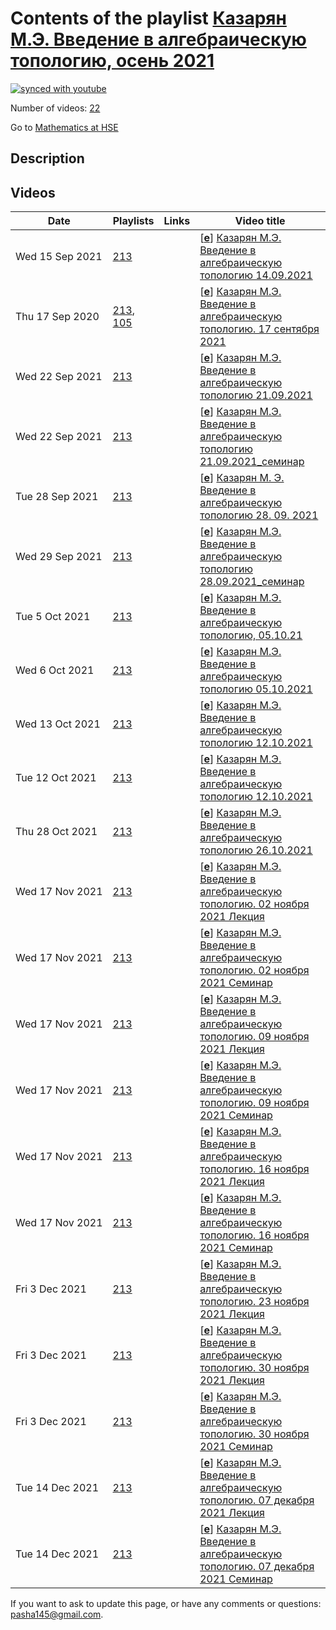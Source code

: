 # Contents of the playlist [Казарян М.Э. Введение в  алгебраическую топологию, осень 2021](https://www.youtube.com/playlist?list=PLq3E5oubNNoBFRjCAydOaG-RTa-HKJDpD)

[![synced with youtube](https://img.shields.io/github/last-commit/mathphysschool/mathphysschool.github.io/autoupdate1?label=synced%20with%20youtube)](https://github.com/mathphysschool/mathphysschool.github.io/commits/autoupdate1)

Number of videos: [22](#videos)

Go to [Mathematics at HSE](../README.md)

## Description



## Videos

|Date|Playlists|Links|Video title|
|---|---|---|---|
| Wed&nbsp;15&nbsp;Sep&nbsp;2021 | [213](../playlists/213 "Казарян М.Э. Введение в  алгебраическую топологию, осень 2021") |  | [[**e**](https://studio.youtube.com/video/EIGdCFEASPg/edit "Edit")] [Казарян М.Э. Введение в  алгебраическую топологию 14.09.2021](https://www.youtube.com/watch?v=EIGdCFEASPg&list=PLq3E5oubNNoBFRjCAydOaG-RTa-HKJDpD) |
| Thu&nbsp;17&nbsp;Sep&nbsp;2020 | [213](../playlists/213 "Казарян М.Э. Введение в  алгебраическую топологию, осень 2021"), [105](../playlists/105 "Казарян М.Э. Введение в алгебраическую топологию. Осень 2020") |  | [[**e**](https://studio.youtube.com/video/UE0gCEjQ0Xw/edit "Edit")] [Казарян М.Э. Введение в алгебраическую топологию.  17 сентября 2021](https://www.youtube.com/watch?v=UE0gCEjQ0Xw&list=PLq3E5oubNNoBFRjCAydOaG-RTa-HKJDpD "Вместо лекции от 14.09.2021.") |
| Wed&nbsp;22&nbsp;Sep&nbsp;2021 | [213](../playlists/213 "Казарян М.Э. Введение в  алгебраическую топологию, осень 2021") |  | [[**e**](https://studio.youtube.com/video/3_3PPyEpNFA/edit "Edit")] [Казарян М.Э. Введение в  алгебраическую топологию 21.09.2021](https://www.youtube.com/watch?v=3_3PPyEpNFA&list=PLq3E5oubNNoBFRjCAydOaG-RTa-HKJDpD) |
| Wed&nbsp;22&nbsp;Sep&nbsp;2021 | [213](../playlists/213 "Казарян М.Э. Введение в  алгебраическую топологию, осень 2021") |  | [[**e**](https://studio.youtube.com/video/REnNIlvLBQU/edit "Edit")] [Казарян М.Э. Введение в  алгебраическую топологию 21.09.2021&#95;cеминар](https://www.youtube.com/watch?v=REnNIlvLBQU&list=PLq3E5oubNNoBFRjCAydOaG-RTa-HKJDpD) |
| Tue&nbsp;28&nbsp;Sep&nbsp;2021 | [213](../playlists/213 "Казарян М.Э. Введение в  алгебраическую топологию, осень 2021") |  | [[**e**](https://studio.youtube.com/video/yvuzYcVLLLI/edit "Edit")] [Казарян М. Э.  Введение в алгебраическую топологию 28. 09. 2021](https://www.youtube.com/watch?v=yvuzYcVLLLI&list=PLq3E5oubNNoBFRjCAydOaG-RTa-HKJDpD) |
| Wed&nbsp;29&nbsp;Sep&nbsp;2021 | [213](../playlists/213 "Казарян М.Э. Введение в  алгебраическую топологию, осень 2021") |  | [[**e**](https://studio.youtube.com/video/ou_ZpIbYAc0/edit "Edit")] [Казарян М.Э. Введение в алгебраическую топологию 28.09.2021&#95;cеминар](https://www.youtube.com/watch?v=ou_ZpIbYAc0&list=PLq3E5oubNNoBFRjCAydOaG-RTa-HKJDpD) |
| Tue&nbsp;5&nbsp;Oct&nbsp;2021 | [213](../playlists/213 "Казарян М.Э. Введение в  алгебраическую топологию, осень 2021") |  | [[**e**](https://studio.youtube.com/video/ZWV0igKpsw0/edit "Edit")] [Казарян М.Э. Введение в алгебраическую топологию, 05.10.21](https://www.youtube.com/watch?v=ZWV0igKpsw0&list=PLq3E5oubNNoBFRjCAydOaG-RTa-HKJDpD) |
| Wed&nbsp;6&nbsp;Oct&nbsp;2021 | [213](../playlists/213 "Казарян М.Э. Введение в  алгебраическую топологию, осень 2021") |  | [[**e**](https://studio.youtube.com/video/HwjA1IhMfg4/edit "Edit")] [Казарян М.Э. Введение в  алгебраическую топологию 05.10.2021](https://www.youtube.com/watch?v=HwjA1IhMfg4&list=PLq3E5oubNNoBFRjCAydOaG-RTa-HKJDpD) |
| Wed&nbsp;13&nbsp;Oct&nbsp;2021 | [213](../playlists/213 "Казарян М.Э. Введение в  алгебраическую топологию, осень 2021") |  | [[**e**](https://studio.youtube.com/video/O9Iv4mXqP6Q/edit "Edit")] [Казарян М.Э. Введение в  алгебраическую топологию 12.10.2021](https://www.youtube.com/watch?v=O9Iv4mXqP6Q&list=PLq3E5oubNNoBFRjCAydOaG-RTa-HKJDpD) |
| Tue&nbsp;12&nbsp;Oct&nbsp;2021 | [213](../playlists/213 "Казарян М.Э. Введение в  алгебраическую топологию, осень 2021") |  | [[**e**](https://studio.youtube.com/video/33YYDzuzA4U/edit "Edit")] [Казарян М.Э. Введение в алгебраическую топологию 12.10.2021](https://www.youtube.com/watch?v=33YYDzuzA4U&list=PLq3E5oubNNoBFRjCAydOaG-RTa-HKJDpD) |
| Thu&nbsp;28&nbsp;Oct&nbsp;2021 | [213](../playlists/213 "Казарян М.Э. Введение в  алгебраическую топологию, осень 2021") |  | [[**e**](https://studio.youtube.com/video/2QRyZhISngU/edit "Edit")] [Казарян М.Э. Введение в алгебраическую топологию 26.10.2021](https://www.youtube.com/watch?v=2QRyZhISngU&list=PLq3E5oubNNoBFRjCAydOaG-RTa-HKJDpD) |
| Wed&nbsp;17&nbsp;Nov&nbsp;2021 | [213](../playlists/213 "Казарян М.Э. Введение в  алгебраическую топологию, осень 2021") |  | [[**e**](https://studio.youtube.com/video/-jwZDkzvFh4/edit "Edit")] [Казарян М.Э. Введение в алгебраическую топологию. 02 ноября 2021 Лекция](https://www.youtube.com/watch?v=-jwZDkzvFh4&list=PLq3E5oubNNoBFRjCAydOaG-RTa-HKJDpD) |
| Wed&nbsp;17&nbsp;Nov&nbsp;2021 | [213](../playlists/213 "Казарян М.Э. Введение в  алгебраическую топологию, осень 2021") |  | [[**e**](https://studio.youtube.com/video/jw38_HKyEBg/edit "Edit")] [Казарян М.Э. Введение в алгебраическую топологию. 02 ноября 2021 Семинар](https://www.youtube.com/watch?v=jw38_HKyEBg&list=PLq3E5oubNNoBFRjCAydOaG-RTa-HKJDpD) |
| Wed&nbsp;17&nbsp;Nov&nbsp;2021 | [213](../playlists/213 "Казарян М.Э. Введение в  алгебраическую топологию, осень 2021") |  | [[**e**](https://studio.youtube.com/video/AoLzEQmA5V4/edit "Edit")] [Казарян М.Э. Введение в алгебраическую топологию. 09 ноября 2021 Лекция](https://www.youtube.com/watch?v=AoLzEQmA5V4&list=PLq3E5oubNNoBFRjCAydOaG-RTa-HKJDpD) |
| Wed&nbsp;17&nbsp;Nov&nbsp;2021 | [213](../playlists/213 "Казарян М.Э. Введение в  алгебраическую топологию, осень 2021") |  | [[**e**](https://studio.youtube.com/video/x3TP3D8Djj0/edit "Edit")] [Казарян М.Э. Введение в алгебраическую топологию. 09 ноября 2021 Семинар](https://www.youtube.com/watch?v=x3TP3D8Djj0&list=PLq3E5oubNNoBFRjCAydOaG-RTa-HKJDpD) |
| Wed&nbsp;17&nbsp;Nov&nbsp;2021 | [213](../playlists/213 "Казарян М.Э. Введение в  алгебраическую топологию, осень 2021") |  | [[**e**](https://studio.youtube.com/video/sMgNgKQdHXo/edit "Edit")] [Казарян М.Э. Введение в алгебраическую топологию. 16 ноября 2021 Лекция](https://www.youtube.com/watch?v=sMgNgKQdHXo&list=PLq3E5oubNNoBFRjCAydOaG-RTa-HKJDpD) |
| Wed&nbsp;17&nbsp;Nov&nbsp;2021 | [213](../playlists/213 "Казарян М.Э. Введение в  алгебраическую топологию, осень 2021") |  | [[**e**](https://studio.youtube.com/video/aWj9YVNb0_Y/edit "Edit")] [Казарян М.Э. Введение в алгебраическую топологию. 16 ноября 2021 Семинар](https://www.youtube.com/watch?v=aWj9YVNb0_Y&list=PLq3E5oubNNoBFRjCAydOaG-RTa-HKJDpD) |
| Fri&nbsp;3&nbsp;Dec&nbsp;2021 | [213](../playlists/213 "Казарян М.Э. Введение в  алгебраическую топологию, осень 2021") |  | [[**e**](https://studio.youtube.com/video/P52rgDAV7Js/edit "Edit")] [Казарян М.Э. Введение в алгебраическую топологию. 23 ноября 2021 Лекция](https://www.youtube.com/watch?v=P52rgDAV7Js&list=PLq3E5oubNNoBFRjCAydOaG-RTa-HKJDpD) |
| Fri&nbsp;3&nbsp;Dec&nbsp;2021 | [213](../playlists/213 "Казарян М.Э. Введение в  алгебраическую топологию, осень 2021") |  | [[**e**](https://studio.youtube.com/video/iJVRNw65r1I/edit "Edit")] [Казарян М.Э. Введение в алгебраическую топологию. 30 ноября 2021 Лекция](https://www.youtube.com/watch?v=iJVRNw65r1I&list=PLq3E5oubNNoBFRjCAydOaG-RTa-HKJDpD) |
| Fri&nbsp;3&nbsp;Dec&nbsp;2021 | [213](../playlists/213 "Казарян М.Э. Введение в  алгебраическую топологию, осень 2021") |  | [[**e**](https://studio.youtube.com/video/yGfBrRpjG84/edit "Edit")] [Казарян М.Э. Введение в алгебраическую топологию. 30 ноября 2021 Семинар](https://www.youtube.com/watch?v=yGfBrRpjG84&list=PLq3E5oubNNoBFRjCAydOaG-RTa-HKJDpD) |
| Tue&nbsp;14&nbsp;Dec&nbsp;2021 | [213](../playlists/213 "Казарян М.Э. Введение в  алгебраическую топологию, осень 2021") |  | [[**e**](https://studio.youtube.com/video/WRQ1BPGR9mU/edit "Edit")] [Казарян М.Э. Введение в алгебраическую топологию. 07 декабря 2021 Лекция](https://www.youtube.com/watch?v=WRQ1BPGR9mU&list=PLq3E5oubNNoBFRjCAydOaG-RTa-HKJDpD) |
| Tue&nbsp;14&nbsp;Dec&nbsp;2021 | [213](../playlists/213 "Казарян М.Э. Введение в  алгебраическую топологию, осень 2021") |  | [[**e**](https://studio.youtube.com/video/OHNM7jYIFZQ/edit "Edit")] [Казарян М.Э. Введение в алгебраическую топологию. 07 декабря 2021 Семинар](https://www.youtube.com/watch?v=OHNM7jYIFZQ&list=PLq3E5oubNNoBFRjCAydOaG-RTa-HKJDpD) |


 If you want to ask to update this page, or have any comments or questions: <pasha145@gmail.com>.